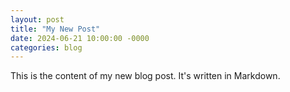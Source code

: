 ```yaml
---
layout: post
title: "My New Post"
date: 2024-06-21 10:00:00 -0000
categories: blog
---
```


This is the content of my new blog post. It's written in Markdown.
